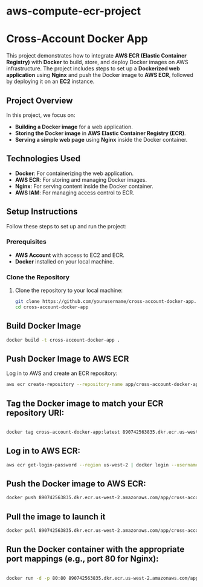 # aws-compute-ecr-project

# Cross-Account Docker App

This project demonstrates how to integrate **AWS ECR (Elastic Container Registry)** with **Docker** to build, store, and deploy Docker images on AWS infrastructure. The project includes steps to set up a **Dockerized web application** using **Nginx** and push the Docker image to **AWS ECR**, followed by deploying it on an **EC2** instance.

## Project Overview

In this project, we focus on:
- **Building a Docker image** for a web application.
- **Storing the Docker image** in **AWS Elastic Container Registry (ECR)**.
- **Serving a simple web page** using **Nginx** inside the Docker container.

## Technologies Used

- **Docker**: For containerizing the web application.
- **AWS ECR**: For storing and managing Docker images.
- **Nginx**: For serving content inside the Docker container.
- **AWS IAM**: For managing access control to ECR.

## Setup Instructions

Follow these steps to set up and run the project:

### Prerequisites

- **AWS Account** with access to EC2 and ECR.
- **Docker** installed on your local machine.

### Clone the Repository

1. Clone the repository to your local machine:

   ```bash
   git clone https://github.com/yourusername/cross-account-docker-app.git
   cd cross-account-docker-app
## Build Docker Image 
   ```bash
   docker build -t cross-account-docker-app .
   ```
## Push Docker Image to AWS ECR
Log in to AWS and create an ECR repository:

```bash
aws ecr create-repository --repository-name app/cross-account-docker-app --region us-west-2
```
## Tag the Docker image to match your ECR repository URI:

```bash

docker tag cross-account-docker-app:latest 890742563835.dkr.ecr.us-west-2.amazonaws.com/app/cross-account-docker-app:latest
```
## Log in to AWS ECR:
```bash
aws ecr get-login-password --region us-west-2 | docker login --username AWS --password-stdin 890742563835.dkr.ecr.us-west-2.amazonaws.com
```
## Push the Docker image to AWS ECR:

```bash
docker push 890742563835.dkr.ecr.us-west-2.amazonaws.com/app/cross-account-docker-app:latest
```
## Pull the image to launch it
```bash
docker pull 890742563835.dkr.ecr.us-west-2.amazonaws.com/app/cross-account-docker-app:latest
```
## Run the Docker container with the appropriate port mappings (e.g., port 80 for Nginx):

```bash

docker run -d -p 80:80 890742563835.dkr.ecr.us-west-2.amazonaws.com/app/cross-account-docker-app:latest
```
